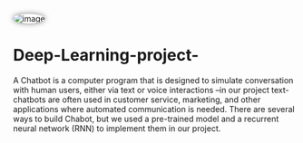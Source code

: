 <img src="https://encrypted-tbn0.gstatic.com/images?q=tbn:ANd9GcRg-mh_ANCO0agaI0aDROXaNrLG-5x4pf1A7A&usqp=CAU" alt="image">
<style>
  img {
    border-radius: 50%; /* round the corners */
    box-shadow: 0 0 10px rgba(0,0,0,0.5); /* add a shadow */
  }
</style>



# Deep-Learning-project-
A Chatbot is a computer program that is designed to simulate conversation with human users, either via text or voice interactions –in our project text- chatbots are often used in customer service, marketing, and other applications where automated communication is needed.
There are several ways to build Chabot, but we used a pre-trained model and a recurrent neural network (RNN) to implement them in our project.

